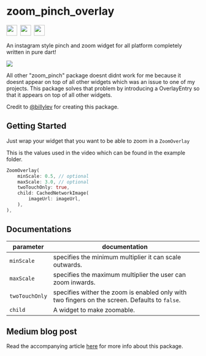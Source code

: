 # zoom_pinch_overlay
<img src="https://forthebadge.com/images/badges/built-with-love.svg" height="28px" />&nbsp;&nbsp;<img src="https://img.shields.io/badge/license-MIT-green?style=for-the-badge" height="28px" />&nbsp;&nbsp;<a href="https://pub.dev/packages/zoom_pinch_overlay"><img src="https://img.shields.io/pub/v/zoom_pinch_overlay.svg?style=for-the-badge" height="28px" /></a>

An instagram style pinch and zoom widget for all platform completely written in pure dart!

![](https://media.giphy.com/media/JgOvnL7vmYiXkuNFnh/giphy.gif)

All other "zoom_pinch" package doesnt didnt work for me because it doesnt appear on top of all other widgets which 
was an issue to one of my projects. This package solves that problem by introducing a OverlayEntry so that it appears on top
of all other widgets.

Credit to [@billylev](https://github.com/billylev) for creating this package.

## Getting Started

Just wrap your widget that you want to be able to zoom in a `ZoomOverlay`

This is the values used in the video which can be found in the example folder.

``` dart
ZoomOverlay(
    minScale: 0.5, // optional
    maxScale: 3.0, // optional
    twoTouchOnly: true,
    child: CachedNetworkImage(
        imageUrl: imageUrl,
    ),
),
```
## Documentations

|parameter  |documentation  |
|---------|---------|
|`minScale`|specifies the minimum multiplier it can scale outwards.|
|`maxScale`|specifies the maximum multiplier the user can zoom inwards.|
|`twoTouchOnly`|specifies wither the zoom is enabled only with two fingers on the screen. Defaults to `false`.|
|`child`| A widget to make zoomable.|


## Medium blog post

Read the accompanying article [here](https://billyleverington.medium.com/building-instagrams-pinch-zoom-and-drag-a-photo-in-flutter-110f29a79bb7) for more info about this package.

